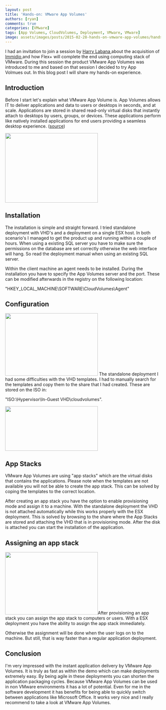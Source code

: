 ```yaml
---
layout: post
title: 'Hands-on: VMware App Volumes'
authors: [ryan]
comments: true
categories: [VMware]
tags: [App Volumes, CloudVolumes, Deployment, VMware, VMware]
image: assets/images/posts/2015-02-28-hands-on-vmware-app-volumes/hands-on-vmware-app-volumes-feature-image.png
---
```

I had an invitation to join a session by <a href="https://twitter.com/harrylabana" target="_blank">Harry Labana </a>about the acquisition of <a href="http://immidio.com/" target="_blank">Immidio </a>and how Flex+ will complete the end using computing stack of VMware. During this session the product VMware App Volumes was introduced to me and based on that session I decided to try App Volmues out. In this blog post I will share my hands-on experience.
<h2>Introduction</h2>
Before I start let's explain what VMware App Volume is. App Volumes allows IT to deliver applications and data to users or desktops in seconds, and at scale. Applications are stored in shared read-only virtual disks that instantly attach to desktops by users, groups, or devices. These applications perform like natively installed applications for end users providing a seamless desktop experience. (<a href="http://www.vmware.com/files/pdf/appvolumes/vmware-appvolumes-datasheet.pdf" target="_blank">source</a>)

<a href="{{site.baseurl}}/assets/images/posts/2015-02-28-hands-on-vmware-app-volumes/vmw-dgrm-app-volumes-overview-101.jpg"><img class="alignnone size-medium wp-image-3099" src="{{site.baseurl}}/assets/images/posts/2015-02-28-hands-on-vmware-app-volumes/vmw-dgrm-app-volumes-overview-101.jpg" alt="" width="300" height="225" /></a>
<h2>Installation</h2>
The installation is simple and straight forward. I tried standalone deployment with VHD's and a deployment on a single ESX host. In both scenario's I managed to get the product up and running within a couple of hours. When using a existing SQL server you have to make sure the permissions on the database are set correctly otherwise the web interface will hang. So read the deployment manual when using an existing SQL server.

Within the client machine an agent needs to be installed. During the installation you have to specify the App Volumes server and the port. These can be modified afterwards in the registry on the following location:

"HKEY_LOCAL_MACHINE\SOFTWARE\CloudVolumes\Agent"
<h2>Configuration</h2>
<a href="{{site.baseurl}}/assets/images/posts/2015-02-28-hands-on-vmware-app-volumes/configuration-storage.png"><img class="alignright wp-image-3113 size-medium" src="{{site.baseurl}}/assets/images/posts/2015-02-28-hands-on-vmware-app-volumes/configuration-storage.png" alt="" width="300" height="202" /></a>
The standalone deployment I had some difficulties with the VHD templates. I had to manually search for the templates and copy them to the share that I had created. These are stored on the ISO in:

"ISO:\Hypervisor\In-Guest VHD\cloudvolumes".

<a href="{{site.baseurl}}/assets/images/posts/2015-02-28-hands-on-vmware-app-volumes/location-storage.png"><img class="alignnone size-medium wp-image-3112" src="{{site.baseurl}}/assets/images/posts/2015-02-28-hands-on-vmware-app-volumes/location-storage.png" alt="" width="300" height="144" /></a>
<h2>App Stacks</h2>
VMware App Volumes are using "app stacks" which are the virtual disks that contains the applications. Please note when the templates are not available you will not be able to create the app stack. This can be solved by coping the templates to the correct location.

After creating an app stack you have the option to enable provisioning mode and assign it to a machine. With the standalone deployment the VHD is not attached automatically while this works properly with the ESX deployment. This is solved by browsing to the share where the App Stacks are stored and attaching the VHD that is in provisioning mode. After the disk is attached you can start the installation of the application.
<h2>Assigning an app stack</h2>
<a href="{{site.baseurl}}/assets/images/posts/2015-02-28-hands-on-vmware-app-volumes/appstack-assign.png"><img class="alignleft wp-image-3114 size-medium" src="{{site.baseurl}}/assets/images/posts/2015-02-28-hands-on-vmware-app-volumes/appstack-assign.png" alt="" width="300" height="202" /></a>After provisioning an app stack you can assign the app stack to computers or users. With a ESX deployment you have the ability to assign the app stack immediately.

Otherwise the assignment will be done when the user logs on to the machine. But still, that is way faster than a regular application deployment.

<h2>Conclusion</h2>
I'm very impressed with the instant application delivery by VMware App Volumes. It is truly as fast as within the demo which can make deployments extremely easy. By being agile in these deployments you can shorten the application packaging cycles. Because VMware App Volumes can be used in non VMware environments it has a lot of potential. Even for me in the software development it has benefits for being able to quickly switch between applications like Microsoft Office. It works very nice and I really recommend to take a look at VMware App Volumes.
